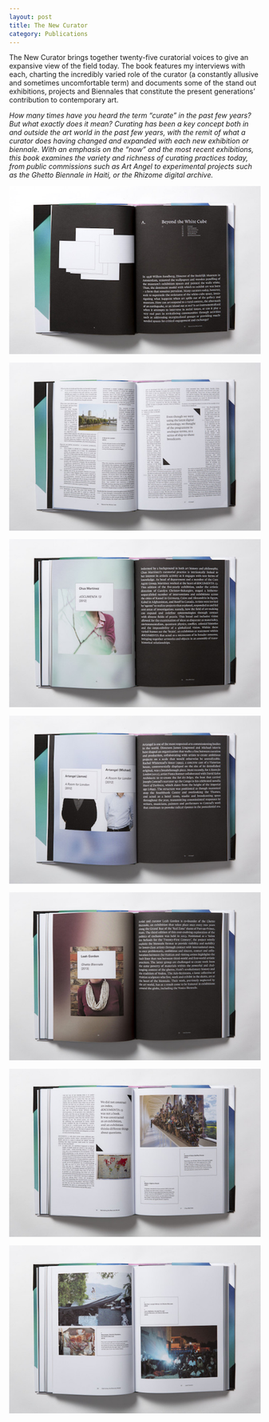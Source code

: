 ```yaml
---
layout: post
title: The New Curator
category: Publications
---
```


The New Curator brings together twenty-five curatorial voices to give an expansive view of the field today. The book features my interviews with each, charting the incredibly varied role of the curator (a constantly allusive and sometimes uncomfortable term) and documents some of the stand out exhibitions, projects and Biennales that constitute the present generations’ contribution to contemporary art.

*How many times have you heard the term “curate” in the past few years? But what exactly does it mean? Curating has been a key concept both in and outside the art world in the past few years, with the remit of what a curator does having changed and expanded with each new exhibition or biennale. With an emphasis on the “now” and the most recent exhibitions, this book examines the variety and richness of curating practices today, from public commissions such as Art Angel to experimental projects such as the Ghetto Biennale in Haiti, or the Rhizome digital archive.*

![02-22-16-1](/assets/img/02-22-16-1.jpg)

![02-22-16-2](/assets/img/02-22-16-2.jpg)

![02-22-16-3](/assets/img/02-22-16-3.jpg)

![02-22-16-4](/assets/img/02-22-16-4.jpg)

![02-22-16-5](/assets/img/02-22-16-5.jpg)

![02-22-16-6](/assets/img/02-22-16-6.jpg)

![02-22-16-7](/assets/img/02-22-16-7.jpg)
